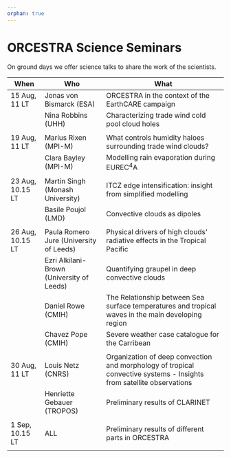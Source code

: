 ```yaml
---
orphan: true
---
```


# ORCESTRA Science Seminars

On ground days we offer science talks to share the work of the scientists.

|    When         |      Who       |    What         |
| --------------- | -------------- | --------------- |
| 15 Aug, 11 LT   |   Jonas von Bismarck (ESA)       | ORCESTRA in the context of the EarthCARE campaign |
|                 |   Nina Robbins (UHH)             | Characterizing trade wind cold pool cloud holes   |
|                 |                |                 |
| 19 Aug, 11 LT   |   Marius Rixen (MPI-M)           | What controls  humidity haloes surrounding trade wind clouds?     |
|                 |   Clara Bayley (MPI-M)           | Modelling rain evaporation during EUREC$^4$A       |
|                 |                |                 |
| 23 Aug, 10.15 LT|   Martin Singh  (Monash University)    | ITCZ edge intensification: insight from simplified modelling       |
|                 |   Basile Poujol (LMD)     |    Convective clouds as dipoles    |
|                 |                |                 |
| 26 Aug, 10.15 LT|   Paula Romero Jure (University of Leeds)      | Physical drivers of high clouds' radiative effects in the Tropical Pacific   |
|                 |   Ezri Alkilani-Brown (University of Leeds)    |  Quantifying graupel in deep convective clouds         |
|                 |   Daniel Rowe (CMIH)             | The Relationship between Sea surface temperatures and tropical waves in the main developing region |
|                 |   Chavez Pope (CMIH)             |Severe weather case catalogue for the Carribean  |
|                 |                |                 |
| 30 Aug, 11 LT   |     Louis Netz (CNRS)      |  Organization of deep convection and morphology of tropical convective systems - Insights from satellite observations          |
|                 |     Henriette Gebauer (TROPOS)      |  Preliminary results of CLARINET        |
|                 |        |         |
| 1 Sep, 10.15 LT |  ALL   | Preliminary results of different parts in ORCESTRA        |
|                 |        |         |
